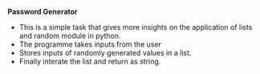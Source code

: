 __Password Generator__
 - This is a simple task that gives more insights on the application of lists and random module in python.
 - The programme takes inputs from the user
 - Stores inputs of randomly generated values in a list.
 - Finally interate the list and return as string.
